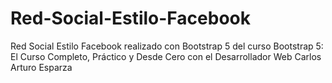 # Red-Social-Estilo-Facebook
 Red Social Estilo Facebook realizado con Bootstrap 5 del curso Bootstrap 5: El Curso Completo, Práctico y Desde Cero con el Desarrollador Web Carlos Arturo Esparza
